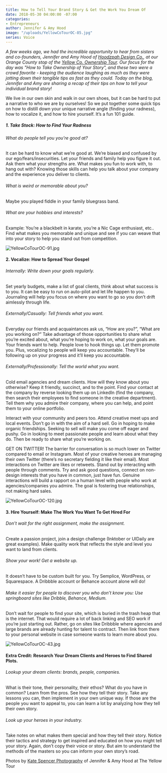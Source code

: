 ```yaml
---
title: How to Tell Your Brand Story & Get the Work You Dream Of
date: 2018-05-30 04:00:00 -07:00
categories:
- Entrepreneurs
author: Jennifer & Amy Hood
image: "/uploads/YellowCoTourOC-85.jpg"
series: Voice
---
```


_A few weeks ago, we had the incredible opportunity to hear from sisters and co-founders, Jennifer and Amy Hood of [Hoodzpah Design Co.](https://hoodzpahdesign.com/), at our Orange County stop of the [Yellow Co. Ownership Tour](https://yellowcollective.lpages.co/yellow-west-coast-tour-2018/). Our focus for the day was "How to Take Ownership of Your Story", and these two were a crowd favorite - keeping the audience laughing as much as they were jotting down their tangible tips as fast as they could. Today on the blog, Jennifer and Amy are sharing a recap of their tips on how to tell your individual brand story!_

We live in our own skin and walk in our own shoes, but it can be hard to put a narrative to who we are by ourselves! So we put together some quick tips on how to distill down your unique narrative angle (finding your radness), how to vocalize it, and how to hire yourself. It’s a fun 101 guide. 

##### 1. Take Stock: How to Find Your Radness

###### What do people tell you you’re good at? 

It can be hard to know what we’re good at. We’re biased and confused by our ego/fears/insecurities. Let your friends and family help you figure it out. Ask them what your strengths are. What makes you fun to work with, to hang out with? Knowing those skills can help you talk about your company and the experience you deliver to clients.

###### What is weird or memorable about you? 

Maybe you played fiddle in your family bluegrass band.

###### What are your hobbies and interests? 

Example: You’re a blackbelt in karate, you’re a Nic Cage enthusiast, etc.. Find what makes you memorable and unique and see if you can weave that into your story to help you stand out from competition.

![YellowCoTourOC-91.jpg](/uploads/YellowCoTourOC-91.jpg)

#### 2. Vocalize: How to Spread Your Gospel

###### Internally: Write down your goals regularly. 

Set yearly budgets, make a list of goal clients, think about what success is to you. It can be easy to run on auto-pilot and let life happen to you. Journaling will help you focus on where you want to go so you don’t drift aimlessly through life.

###### Externally/Casually: Tell friends what you want. 

Everyday our friends and acquaintances ask us, “How are you?”, “What are you working on?” Take advantage of those opportunities to share what you’re excited about, what you’re hoping to work on, what your goals are. Your friends want to help. People love to hook things up. Let them promote you. Plus, vocalizing to people will keep you accountable. They’ll be following up on your progress and it’ll keep you accountable.

###### Externally/Professionally: Tell the world what you want. 

Cold email agencies and dream clients. How will they know about you otherwise? Keep it friendly, succinct, and to the point. Find your contact at the company by reverse looking them up on LinkedIn (find the company, then search their employees to find someone in the creative department). Tell them why you admire their company, where you can help, and point them to your online portfolio.  

Interact with your community and peers too. Attend creative meet ups and local events. Don’t go in with the aim of a hard sell. Go in hoping to make organic friendships. Seeking to sell will make you come off eager and pushy. Go in looking to meet passionate people and learn about what they do. Then be ready to share what you’re working on. 

GET ON TWITTER! The barrier for conversation is so much lower on Twitter compared to email or Instagram. Most of your creative heroes are managing their own Twitter (there’s no secretary fielding it like their email). Most interactions on Twitter are likes or retweets. Stand out by interacting with people through comments. Try and ask good questions, connect on non-design interests that you have in common, just have fun. Genuine interactions will build a rapport on a human level with people who work at agencies/companies you admire. The goal is fostering true relationships, not making hard sales.

![YellowCoTourOC-120.jpg](/uploads/YellowCoTourOC-120.jpg)

#### 3. Hire Yourself: Make The Work You Want To Get Hired For

###### Don’t wait for the right assignment, make the assignment.

Create a passion project, join a design challenge (Inktober or UIDaily are great examples). Make quality work that reflects the style and level you want to land from clients.

###### Show your work! Get a website up. 

It doesn’t have to be custom built for you. Try Semplice, WordPress, or Squarespace. A Dribbble account or Behance account alone will do!

###### Make it easier for people to discover you who don’t know you: Use springboard sites like Dribble, Behance, Medium. 

Don’t wait for people to find your site, which is buried in the trash heap that is the internet. That would require a lot of back linking and SEO work if you’re just starting out. Rather, go on sites like Dribbble where agencies and large brands are already hunting for talent to contract. Then link from there to your personal website in case someone wants to learn more about you.

![YellowCoTourOC-43.jpg](/uploads/YellowCoTourOC-43.jpg)

#### Extra Credit: Research Your Dream Clients and Heroes to Find Shared Plots.

###### Lookup your dream clients: brands, people, companies. 

What is their tone, their personality, their ethos? What do you have in common? Learn from the pros. See how they tell their story. Take any lessons you can, then implement in your own unique way. If those are the people you want to appeal to, you can learn a lot by analyzing how they tell their own story.

###### Look up your heroes in your industry. 

Take notes on what makes them special and how they tell their story. Notice their tactics and strategy to get inspired and educated on how you might tell your story. Again, don’t copy their voice or story. But aim to understand the methods of the masters so you can inform your own story’s road.

Photos by [Kate Spencer Photography](http://katespencerphoto.com/) of Jennifer & Amy Hood at The Yellow Tour